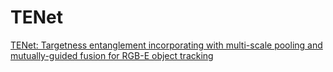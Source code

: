 # TENet

[TENet: Targetness entanglement incorporating with multi-scale pooling and mutually-guided fusion for RGB-E object tracking]([[https://arxiv.org/abs/2309.01728](https://kwnsfk27.r.eu-west-1.awstrack.me/L0/https:%2F%2Fauthors.elsevier.com%2Fc%2F1kEoP3BBjKrkX5/1/01020193adb50901-e8b49135-b6dd-4468-a1e2-46e2e9ddb153-000000/jgqe20kklDVB0TjZg-1ell-nd2o=403)])

